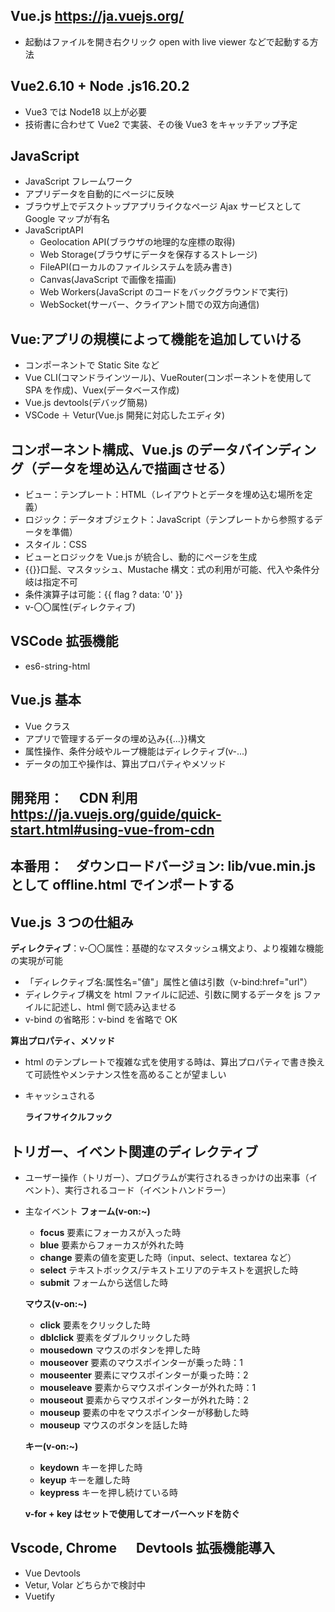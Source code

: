 ## Vue.js https://ja.vuejs.org/

- 起動はファイルを開き右クリック open with live viewer などで起動する方法

## Vue2.6.10 + Node .js16.20.2

- Vue3 では Node18 以上が必要
- 技術書に合わせて Vue2 で実装、その後 Vue3 をキャッチアップ予定

## JavaScript

- JavaScript フレームワーク
- アプリデータを自動的にページに反映
- ブラウザ上でデスクトップアプリライクなページ Ajax サービスとして Google マップが有名
- JavaScriptAPI
  - Geolocation API(ブラウザの地理的な座標の取得)
  - Web Storage(ブラウザにデータを保存するストレージ)
  - FileAPI(ローカルのファイルシステムを読み書き)
  - Canvas(JavaScript で画像を描画)
  - Web Workers(JavaScript のコードをバックグラウンドで実行)
  - WebSocket(サーバー、クライアント間での双方向通信)

## Vue:アプリの規模によって機能を追加していける

- コンポーネントで Static Site など
- Vue CLI(コマンドラインツール)、VueRouter(コンポーネントを使用して SPA を作成)、Vuex(データベース作成)
- Vue.js devtools(デバッグ簡易)
- VSCode ＋ Vetur(Vue.js 開発に対応したエディタ)

## コンポーネント構成、Vue.js のデータバインディング（データを埋め込んで描画させる）

- ビュー：テンプレート：HTML（レイアウトとデータを埋め込む場所を定義）
- ロジック：データオブジェクト：JavaScript（テンプレートから参照するデータを準備）
- スタイル：CSS
- ビューとロジックを Vue.js が統合し、動的にページを生成
- {{}}口髭、マスタッシュ、Mustache 構文：式の利用が可能、代入や条件分岐は指定不可
- 条件演算子は可能：{{ flag ? data: '0' }}
- v-〇〇属性(ディレクティブ)

## VSCode 拡張機能

- es6-string-html

## Vue.js 基本

- Vue クラス
- アプリで管理するデータの埋め込み{{...}}構文
- 属性操作、条件分岐やループ機能はディレクティブ(v-...)
- データの加工や操作は、算出プロパティやメソッド

## 開発用：　 CDN 利用　　https://ja.vuejs.org/guide/quick-start.html#using-vue-from-cdn

## 本番用：　ダウンロードバージョン: lib/vue.min.js として offline.html でインポートする

## Vue.js ３つの仕組み

**ディレクティブ**：v-〇〇属性：基礎的なマスタッシュ構文より、より複雑な機能の実現が可能

- 「ディレクティブ名:属性名="値"」属性と値は引数（v-bind:href="url"）
- ディレクティブ構文を html ファイルに記述、引数に関するデータを js ファイルに記述し、html 側で読み込ませる
- v-bind の省略形：<a :href="url">v-bind を省略で OK</a>

**算出プロパティ、メソッド**

- html のテンプレートで複雑な式を使用する時は、算出プロパティで書き換えて可読性やメンテナンス性を高めることが望ましい
- キャッシュされる

  **ライフサイクルフック**

## トリガー、イベント関連のディレクティブ

- ユーザー操作（トリガー）、プログラムが実行されるきっかけの出来事（イベント）、実行されるコード（イベントハンドラー）

- 主なイベント
  **フォーム(v-on:~)**

  - **focus** 要素にフォーカスが入った時
  - **blue** 要素からフォーカスが外れた時
  - **change** 要素の値を変更した時（input、select、textarea など）
  - **select** テキストボックス/テキストエリアのテキストを選択した時
  - **submit** フォームから送信した時

  **マウス(v-on:~)**

  - **click** 要素をクリックした時
  - **dblclick** 要素をダブルクリックした時
  - **mousedown** マウスのボタンを押した時
  - **mouseover** 要素のマウスポインターが乗った時：1
  - **mouseenter** 要素にマウスポインターが乗った時：2
  - **mouseleave** 要素からマウスポインターが外れた時：1
  - **mouseout** 要素からマウスポインターが外れた時：2
  - **mouseup** 要素の中をマウスポインターが移動した時
  - **mouseup** マウスのボタンを話した時

  **キー(v-on:~)**

  - **keydown** キーを押した時
  - **keyup** キーを離した時
  - **keypress** キーを押し続けている時

  **v-for + key はセットで使用してオーバーヘッドを防ぐ**

## Vscode, Chrome 　 Devtools 拡張機能導入

- Vue Devtools
- Vetur, Volar どちらかで検討中
- Vuetify
